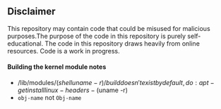 ## Disclaimer
This repository may contain code that could be misused for malicious purposes.The purpose of the code in this repository is purely self-educational.
The code in this repository draws heavily from online resources.
Code is a work in progress.

#### Building the kernel module notes
- /lib/modules/($shell uname -r)/build doesn't exist by default, do: apt-get install linux-headers-($uname -r)
- `obj-name` not `Obj-name`

